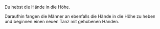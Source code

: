 Du hebst die Hände in die Höhe.

Daraufhin fangen die Männer an ebenfalls die Hände in die Höhe zu heben und beginnen einen neuen Tanz mit gehobenen Händen.
